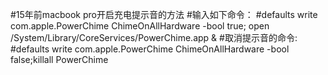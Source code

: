 #15年前macbook pro开启充电提示音的方法
#输入如下命令：
#defaults write com.apple.PowerChime ChimeOnAllHardware -bool true; open /System/Library/CoreServices/PowerChime.app &
#取消提示音的命令:
#defaults write com.apple.PowerChime ChimeOnAllHardware -bool false;killall PowerChime
